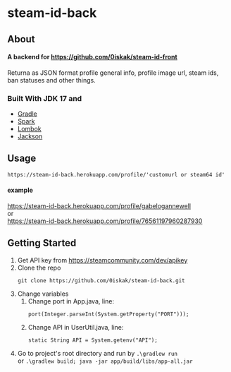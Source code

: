 # steam-id-back
## About
#### A backend for https://github.com/0iskak/steam-id-front
Returna as JSON format profile general info, profile image url, steam ids, ban statuses and other things.
### Built With JDK 17 and
* [Gradle](https://gradle.org/)
* [Spark](https://sparkjava.com/)
* [Lombok](https://projectlombok.org/)
* [Jackson](https://github.com/FasterXML/jackson)
## Usage
`https://steam-id-back.herokuapp.com/profile/'customurl or steam64 id'`
#### example
https://steam-id-back.herokuapp.com/profile/gabelogannewell \
or \
https://steam-id-back.herokuapp.com/profile/76561197960287930
## Getting Started
1. Get API key from https://steamcommunity.com/dev/apikey
2. Clone the repo
    ```
    git clone https://github.com/0iskak/steam-id-back.git
    ```
3. Change variables
    1. Change port in App.java, line: 
        ```
        port(Integer.parseInt(System.getProperty("PORT")));
        ```
    2. Change API in UserUtil.java, line: 
        ```
        static String API = System.getenv("API");
        ```
4. Go to project's root directory and run by `.\gradlew run` \
or `.\gradlew build; java -jar app/build/libs/app-all.jar`
